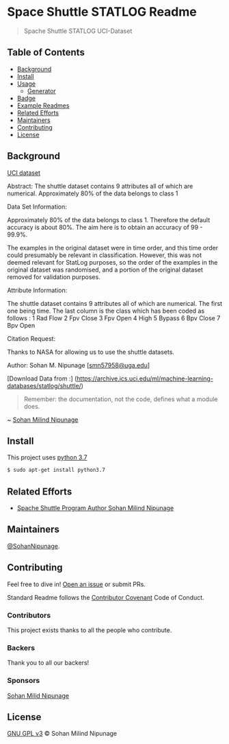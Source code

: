 # Space Shuttle STATLOG Readme

> Spache Shuttle STATLOG UCI-Dataset

## Table of Contents

- [Background](#background)
- [Install](#install)
- [Usage](#usage)
	- [Generator](#generator)
- [Badge](#badge)
- [Example Readmes](#example-readmes)
- [Related Efforts](#related-efforts)
- [Maintainers](#maintainers)
- [Contributing](#contributing)
- [License](#license)

## Background

[UCI dataset](https://archive.ics.uci.edu/ml/datasets/Statlog+(Shuttle))

Abstract: The shuttle dataset contains 9 attributes all of which are numerical. Approximately 80% of the data belongs to class 1

Data Set Information:

Approximately 80% of the data belongs to class 1. Therefore the default accuracy is about 80%. The aim here is to obtain an accuracy of 99 - 99.9%.

The examples in the original dataset were in time order, and this time order could presumably be relevant in classification. However, this was not deemed relevant for StatLog purposes, so the order of the examples in the original dataset was randomised, and a portion of the original dataset removed for validation purposes.

Attribute Information:

The shuttle dataset contains 9 attributes all of which are numerical. The first one being time. The last column is the class which has been coded as follows :
1 Rad Flow
2 Fpv Close
3 Fpv Open
4 High
5 Bypass
6 Bpv Close
7 Bpv Open 

Citation Request:

Thanks to NASA for allowing us to use the shuttle datasets. 

Author: Sohan M. Nipunage [smn57958@uga.edu]

[Download Data from :] (https://archive.ics.uci.edu/ml/machine-learning-databases/statlog/shuttle/)


> Remember: the documentation, not the code, defines what a module does.

~ [Sohan Milind Nipunage](https://github.com/smn57958)

## Install

This project uses [python 3.7](https://www.python.org/ftp/python/3.7.2/)

```sh
$ sudo apt-get install python3.7
```

## Related Efforts

- [Spache Shuttle Program Author Sohan Milind Nipunage](https://github.com/smn57958/)

## Maintainers

[@SohanNipunage](https://github.com/smn57958).

## Contributing

Feel free to dive in! [Open an issue](https://github.com/smn57958/SpaceShuttle_statlog/issues/new) or submit PRs.

Standard Readme follows the [Contributor Covenant](http://contributor-covenant.org/version/1/3/0/) Code of Conduct.

### Contributors

This project exists thanks to all the people who contribute.

### Backers

Thank you to all our backers!

### Sponsors

[Sohan Milid Nipunage](https://github.com/smn57958/)<a href="https://avatars2.githubusercontent.com/u/29903664?s=400&u=21053fffb6c023726b0251c27aafa61f43ed9465&v=4/29903664.png"></a>

## License

[GNU GPL v3](LICENSE) © Sohan Milind Nipunage
